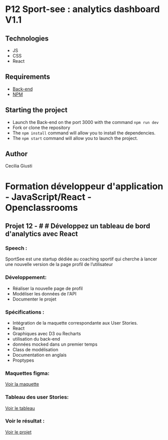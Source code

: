 
# P12 Sport-see : analytics dashboard V1.1

## Technologies

- JS
- CSS
- React

## Requirements

- [Back-end](https://github.com/OpenClassrooms-Student-Center/P9-front-end-dashboard)
- [NPM](https://www.npmjs.com/)

## Starting the project

- Launch the Back-end on the port 3000 with the command `npm run dev`
- Fork or clone the repository
- The `npm install` command will allow you to install the dependencies.
- The `npm start` command will allow you to launch the project.

## Author

Cecilia Giusti



<H1> Formation développeur d'application - JavaScript/React - Openclassrooms</h1>

<h2>Projet 12 - # # Développez un tableau de bord d'analytics avec React</h2>

<h3>Speech :</h3>
SportSee est une startup dédiée au coaching sportif qui cherche à lancer une nouvelle version de la page profil de l’utilisateur

<h3>Développement:</h3>

- Réaliser la nouvelle page de profil 
- Modéliser les données de l'API
- Documenter le projet

<h3>Spécifications :</h3>

- Intégration de la maquette correspondante aux User Stories. 
- React
- Graphiques avec D3 ou Recharts
- utilisation du back-end
- données mocked dans un premier temps
- Class de modélisation
- Documentation en anglais
- Proptypes

<h3>Maquettes figma: </h3>
<a href="https://www.figma.com/file/BMomGVZqLZb811mDMShpLu/UI-design-Sportify-FR?node-id=0%3A1&t=EI6oE0bC3A9Wv7yt-0"> Voir la maquette
</a>

<h3>Tableau des user Stories: </h3>
<a href="https://www.notion.so/Tableau-de-bord-SportSee-6686aa4b5f44417881a4884c9af5669e"> Voir le tableau
</a>

<h3>Voir le résultat : </h3>

<a href="https://cecilia-giusti.github.io/sport-see/"> Voir le projet
</a>



